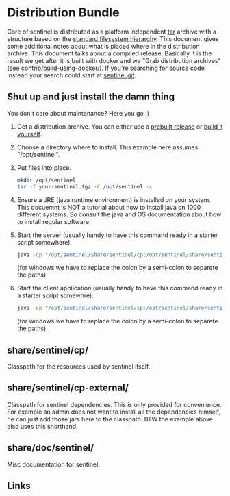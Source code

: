 
Distribution Bundle
========================================================================

Core of sentinel is distributed as a platform independent [tar][L_TAR] archive
with a structure based on the [standard filesystem hierarchy][L_HIER]. This
document gives some additional notes about what is placed where in the
distribution archive. This document talks about a compiled release. Basically
it is the result we get after it is built with docker and we "Grab distribution
archives" (see [contrib/build-using-docker/][L_BUILD]). If you're searching for
source code instead your search could start at [sentinel.git][L_REPOLINK].


## Shut up and just install the damn thing

You don't care about maintenance? Here you go :)

1. Get a distribution archive. You can either use a [prebuilt
   release][L_RELEASE] or [build it yourself][L_BUILD].

2. Choose a directory where to install. This example here assumes
   "/opt/sentinel".

3. Put files into place.
   ```sh
   mkdir /opt/sentinel
   tar -f your-sentinel.tgz -C /opt/sentinel -x
   ```

4. Ensure a JRE (java runtime environment) is installed on your system. This
   docuemnt is NOT a tutorial about how to install java on 1000 different
   systems. So consult the java and OS documentation about how to install
   regular software.

5. Start the server (usually handy to have this command ready in a starter
   script somewhere).
   ```sh
   java -cp "/opt/sentinel/share/sentinel/cp:/opt/sentinel/share/sentinel/cp-external" ch.infbr5.sentinel.server.Main
   ```
   (for windows we have to replace the colon by a semi-colon to separete the
   paths)

6. Start the client application (usually handy to have this command ready in a
   starter script somewhre).
   ```sh
   java -cp "/opt/sentinel/share/sentinel/cp:/opt/sentinel/share/sentinel/cp-external" ch.infbr5.sentinel.client.Main
   ```
   (for windows we have to replace the colon by a semi-colon to separete the
   paths)


## share/sentinel/cp/

Classpath for the resources used by sentinel itself.


## share/sentinel/cp-external/

Classpath for sentinel dependencies. This is only provided for convenience. For
example an admin does not want to install all the dependencies himself, he can
just add those jars here to the classpath. BTW the example above also uses this
shorthand.


## share/doc/sentinel/

Misc documentation for sentinel.


## Links

[L_BUILD]: https://github.com/hiddenalpha/sentinel/blob/master/contrib/build-using-docker/README.md
[L_HIER]: https://www.man7.org/linux/man-pages/man7/hier.7.html
[L_RELEASE]: https://github.com/hiddenalpha/sentinel/releases
[L_REPOLINK]: https://github.com/hiddenalpha/sentinel.git
[L_TAR]: https://en.wikipedia.org/wiki/Tar_%28file_format%29

